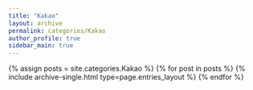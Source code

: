 ```yaml
---
title: "Kakao"
layout: archive
permalink: categories/Kakao
author_profile: true
sidebar_main: true
---
```


{% assign posts = site.categories.Kakao %}
{% for post in posts %} {% include archive-single.html type=page.entries_layout %} {% endfor %}